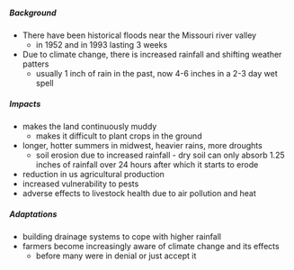 ##### Background
- There have been historical floods near the Missouri river valley
	- in 1952 and in 1993 lasting 3 weeks
- Due to climate change, there is increased rainfall and shifting weather patters
	- usually 1 inch of rain in the past, now 4-6 inches in a 2-3 day wet spell
##### Impacts
- makes the land continuously muddy
	- makes it difficult to plant crops in the ground
- longer, hotter summers in midwest, heavier rains, more droughts
	- soil erosion due to increased rainfall - dry soil can only absorb 1.25 inches of rainfall over 24 hours after which it starts to erode
- reduction in us agricultural production
- increased vulnerability to pests
- adverse effects to livestock health due to air pollution and heat
##### Adaptations
- building drainage systems to cope with higher rainfall
- farmers become increasingly aware of climate change and its effects
	- before many were in denial or just accept it
